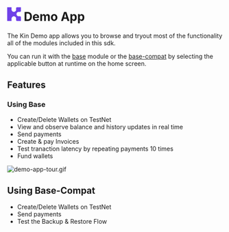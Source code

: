 # <img src="../assets/kin-logo.png" height="32" alt="Kin Logo"> Demo App

The Kin Demo app allows you to browse and tryout most of the functionality all of the modules included in this sdk.

You can run it with the [base](../base) module or the [base-compat](../base-compat) by selecting the applicable button at runtime on the home screen.

## Features

### Using Base
- Create/Delete Wallets on TestNet
- View and observe balance and history updates in real time
- Send payments
- Create & pay Invoices
- Test tranaction latency by repeating payments 10 times
- Fund wallets

<img src="../assets/demo-app-tour.gif" alt="demo-app-tour.gif" width="300" height="auto"/>

## Using Base-Compat
- Create/Delete Wallets on TestNet
- Send payments
- Test the Backup & Restore Flow


